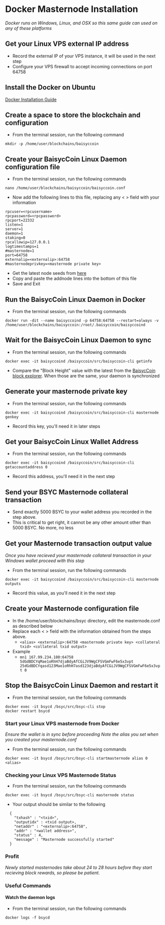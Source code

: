 # Docker Masternode Installation
*Docker runs on Windows, Linux, and OSX so this same guide can used on any of these platforms*

## Get your Linux VPS external IP address

  * Record the external IP of your VPS instance, it will be used in the next step
  * Configure your VPS firewall to accept incoming connections on port 64758

## Install the Docker on Ubuntu

[Docker Installation Guide](https://docs.docker.com/install/linux/docker-ce/ubuntu/)

## Create a space to store the blockchain and configuration

  * From the terminal session, run the following command
  ```
  mkdir -p /home/user/blockchains/baisyccoin
  ```
## Create your BaisycCoin Linux Daemon configuration file

* From the terminal session, run the following commands
```
nano /home/user/blockchains/baisyccoin/baisyccoin.conf
```

* Now add the following lines to this file, replacing any < > field with your information
```
rpcuser=<rpcusername>
rpcpassword=<rpcpassword>
rpcport=22332
listen=1
server=1
daemon=1
staking=0
rpcallowip=127.0.0.1
logtimestamps=1
#masternode=1
port=64758
externalip=<externalip>:64758
#masternodeprivkey=<masternode private key>
```

* Get the latest node seeds from [here](https://github.com/bsycum-network/seeds/blob/master/README.md)
* Copy and paste the addnode lines into the bottom of this file
* Save and Exit

## Run the BaisycCoin Linux Daemon in Docker

* From the terminal session, run the following commands
```
docker run -dit --name baisyccoind -p 64758:64758 --restart=always -v /home/user/blockchains/baisyccoin:/root/.baisyccoin/baisyccoind
```

## Wait for the BaisycCoin Linux Daemon to sync

* From the terminal session, run the following commands
```
docker exec -it baisyccoind /baisyccoin/src/baisyccoin-cli getinfo
```
* Compare the "Block Height" value with the latest from the [BaisycCoin block explorer](https://explorer.baisyccoin/). When those are the same, your daemon is synchronized 

## Generate your masternode private key

* From the terminal session, run the following commands
```
docker exec -it baisyccoind /baisyccoin/src/baisyccoin-cli masternode genkey
```
* Record this key, you'll need it in later steps

## Get your BaisycCoin Linux Wallet Address

  * From the terminal session, run the following commands
  ```
  docker exec -it baisyccoind /baisyccoin/src/baisyccoin-cli getaccountaddress 0
  ```
  * Record this address, you'll need it in the next step
  
## Send your BSYC Masternode collateral transaction

  * Send exactly 5000 BSYC to your wallet address you recorded in the step above.
  * This is critical to get right, it cannot be any other amount other than 5000 BSYC. No more, no less

## Get your Masternode transaction output value
*Once you have recieved your masternode collateral transaction in your Windows wallet proceed with this step*

  * From the terminal session, run the following commands
  ```
  docker exec -it baisyccoind /baisyccoin/src/baisyccoin-cli masternode outputs
  ```
  * Record this value, as you'll need it in the next step

## Create your Masternode configuration file

  * In the /home/user/blockchains/bsyc directory, edit the masternode.conf as described below
  * Replace each < > field with the information obtained from the steps above.
    * ```<alias> <externalip>:64758 <masternode private key> <collateral txid> <collateral txid output>```
  * Example
    * ```mn1 167.99.234.180:64758 5dGdBDCYqMae1oRhH7djaBdyAfCGiJV9WgCFSVGmFwF6e5x3vpt 25dGdBDCYqasd123Mae1oRhH7asd123djaBdyAfCGiJV9WgCFSVGmFwF6e5x3vpt 0```
    
## Stop the BaisycCoin Linux Daemon and restart it

* From the terminal session, run the following commands
```
docker exec -it bsycd /bsyc/src/bsyc-cli stop
docker restart bsycd
```

### Start your Linux VPS masternode from Docker
*Ensure the wallet is in sync before proceeding*
*Note the alias you set when you created your masternode.conf*

  * From the terminal session, run the following commands
  ```
  docker exec -it bsycd /bsyc/src/bsyc-cli startmasternode alias 0 <alias>
  ```

### Checking your Linux VPS Masternode Status

  * From the terminal session, run the following commands
  ```
  docker exec -it bsycd /bsyc/src/bsyc-cli masternode status
  ```
  * Your output should be similar to the following
```
  {
    "txhash" : "<txid>",
    "outputidx" : <txid output>,
    "netaddr" : "<externalip>:64758",
    "addr" : "<wallet address>",
    "status" : 4,
    "message" : "Masternode successfully started"
  }
```

### Profit
*Newly started masternodes take about 24 to 28 hours before they start recieving block rewards, so please be patient.*

### Useful Commands

#### Watch the daemon logs

  * From the terminal session, run the following commands
  ```
  docker logs -f bsycd
  ```


